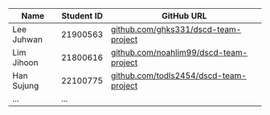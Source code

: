 |Name|Student ID|GitHub URL|
|------|---|---|
|Lee Juhwan|21900563|[github.com/ghks331/dscd-team-project](https://github.com/ghks331/dscd-team-project)|
|Lim Jihoon|21800616|[github.com/noahlim99/dscd-team-project](https://github.com/noahlim99/dscd-team-project)|
|Han Sujung|22100775|[github.com/todls2454/dscd-team-project](https://github.com/todls2454/dscd-team-project)|
|...|...|
